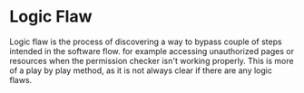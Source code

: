 # Logic Flaw
Logic flaw is the process of discovering a way to bypass couple of steps intended in the software flow. for example accessing unauthorized pages or resources when the permission checker isn't working properly.
This is more of a play by play method, as it is not always clear if there are any logic flaws.